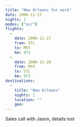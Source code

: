 ```yaml
---
title: "New Orleans for work"
date: 2006-11-27
nights: 1
modes: ["air"]
flights:
  -
    date: 2006-11-27
    from: STL
    to: MSY
    km: 973
  -
    date: 2006-11-28
    from: MSY
    to: STL
    km: 973
destinations:
  -
    title: "New Orleans"
    nights: 1
    location: ""
    geo:
---
```


Sales call with Jason, details lost
